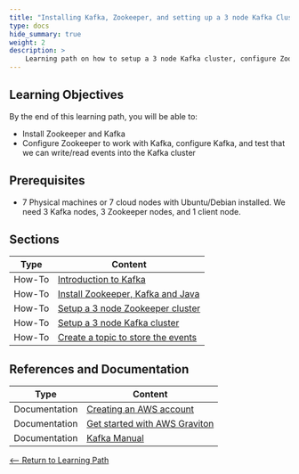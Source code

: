 ```yaml
---
title: "Installing Kafka, Zookeeper, and setting up a 3 node Kafka Cluster" 
type: docs
hide_summary: true
weight: 2
description: >
    Learning path on how to setup a 3 node Kafka cluster, configure Zookeeper, and run a quick test to verify how to write/read events into the cluster
---
```


## Learning Objectives 

By the end of this learning path, you will be able to:

* Install Zookeeper and Kafka
* Configure Zookeeper to work with Kafka, configure Kafka, and test that we can write/read events into the Kafka cluster

## Prerequisites

* 7 Physical machines or 7 cloud nodes with Ubuntu/Debian installed. We need 3 Kafka nodes, 3 Zookeeper nodes, and 1 client node.

## Sections

|          Type | Content                       |
| ---           | ---                                 |
| How-To        | [Introduction to Kafka](/content/en/cloud/kafka/kafka.md) |
| How-To        | [Install Zookeeper, Kafka and Java](/content/en/cloud/kafka/installation.md) |
| How-To        | [Setup a 3 node Zookeeper cluster](/content/en/cloud/kafka/zookeeper_cluster.md) |
| How-To        | [Setup a 3 node Kafka cluster](/content/en/cloud/kafka/kafka_cluster.md) |
| How-To        | [Create a topic to store the events](/content/en/cloud/kafka/events.md)  |


## References and Documentation

| Type          | Content             |
| ---           | ---                 |
| Documentation | [Creating an AWS account](https://docs.aws.amazon.com/accounts/latest/reference/manage-acct-creating.html) |
| Documentation | [Get started with AWS Graviton](https://github.com/aws/aws-graviton-getting-started) |
| Documentation | [Kafka Manual](https://armkeil.blob.core.windows.net/developer/Files/pdf/white-paper/benchmarking-apache-kafka.pdf) |

[<-- Return to Learning Path](/content/en/cloud/kafka/#sections)
